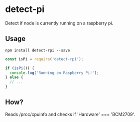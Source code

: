 # detect-pi

Detect if node is currently running on a raspberry pi.

## Usage

`npm install detect-rpi --save`

```js
const isPi = require('detect-rpi');

if (isPi()) {
  console.log('Running on Raspberry Pi!');
} else {
  // ...
}
```

## How?

Reads /proc/cpuinfo and checks if 'Hardware' === 'BCM2709'.
